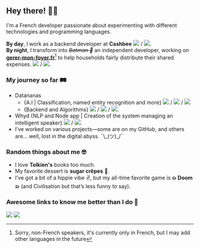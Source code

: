 ## Hey there! 👋😎

I'm a French developer passionate about experimenting with different technologies and programming languages.

**By day**, I work as a backend developer at **Cashbee** <img src="https://img.shields.io/badge/Ruby_On_Rails-CC0000?style=flat&logo=rubyonrails&logoColor=red&logoColor=white"> / <img src="https://img.shields.io/badge/PostgreSQL-008bb9?style=flat&logo=postgresql&logoColor=white">.  
**By night**, I transform into _~~Batman 🦇~~_ an independent developer, working on **[gerer-mon-foyer.fr](https://gerer-mon-foyer.fr)**[^1] to help households fairly distribute their shared expenses.
<img src="https://img.shields.io/badge/TypeScript-007acc?style=flat&logo=typescript&logoColor=white"> / <img src="https://img.shields.io/badge/Vue.js-41B883?style=flat&logo=vue.js&logoColor=white">.

### My journey so far 🛤️

* Datananas
  * {A.I | Classification, named entity recognition and more} <img src="https://img.shields.io/badge/Python-4584b6?style=flat&logo=python&logoColor=white"> / <img src="https://img.shields.io/badge/Keras-red?style=flat&logo=keras&logoColor=white"> / <img src="https://img.shields.io/badge/Tensorflow-ff6f00?style=flat&logo=tensorflow&logoColor=white">
  * {Backend and Algorithms} <img src="https://img.shields.io/badge/Node.js-3c873a?style=flat&logo=node.js&logoColor=white"> / <img src="https://img.shields.io/badge/MongoDB-3FA037?style=flat&logo=mongodb&logoColor=white"> / <img src="https://img.shields.io/badge/RabbitMQ-orange?style=flat&logo=rabbitmq&logoColor=white">.
* Whyd {NLP and Node app | Creation of the system managing an intelligent speaker} <img src="https://img.shields.io/badge/C++-5E97D0?style=flat&logo=cplusplus&logoColor=white"> / <img src="https://img.shields.io/badge/Node.js-3c873a?style=flat&logo=node.js&logoColor=white">.
* I’ve worked on various projects—some are on my GitHub, and others are... well, lost in the digital abyss. ¯\\\_(ツ)_/¯

### Random things about me 🤓

* I love **Tolkien's** books too much.
* My favorite dessert is **sugar crêpes** 🥞.
* I’ve got a bit of a hippie vibe ✌️, but my all-time favorite game is **💥 Doom 💥** (and Civilisation but that’s less funny to say).

### Awesome links to know me better than I do  🔗

<a href="https://www.linkedin.com/in/jérémy-pouyet-b8b3407a"><img src="https://img.shields.io/badge/LinkedIn-Jérémy_Pouyet-blue?style=flat&logo=linkedin"></a>
<a href="https://stackoverflow.com/users/2447471/jérémy-pouyet"><img src="https://img.shields.io/badge/Stack_Overflow-Jérémy_Pouyet-orange?style=flat&logo=stackoverflow"></a>

[^1]: Sorry, non-French speakers, it's currently only in French, but I may add other languages in the future
